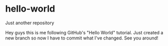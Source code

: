 # hello-world
Just another repository 


Hey guys this is me following GitHub's "Hello World" tutorial.
Just created a new branch so now I have to commit what I've changed.
See you around!
